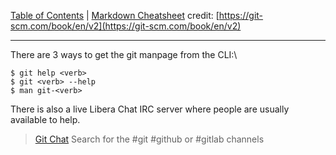 [Table of Contents](../README.md) | [Markdown Cheatsheet](/Markdown%20Cheatsheet.md)
credit: [https://git-scm.com/book/en/v2](https://git-scm.com/book/en/v2)

___
There are 3 ways to get the git manpage from the CLI:\


```console
$ git help <verb>
$ git <verb> --help
$ man git-<verb>
```

There is also a live Libera Chat IRC server where people are usually available to help.

> [Git Chat](https://libera.chat/) 
> Search for the #git #github or #gitlab channels 

